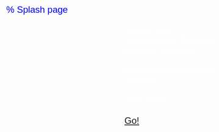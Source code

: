 % Splash page

<style>
body {
  background-image: url('man_2.jpeg');
  background-repeat: no-repeat;
  background-attachment: fixed;
  background-size: cover;
  font-family: arial,helvetica,courier;
  font-size: 24px;
  color: blue;
}

#container {
  color: white;
  display: flex;
  justify-content: center;
  align-items: center;
}

#content {
  flex: 0 0 240px;
}
</style>

<div id="container">
  <div id="content">
Upload your responses to TOEIC® tests on youtube!

Do quizzes about test content!

And more!

[Go!](https://toeic.moodlecloud.com)
  </div>
</div>


